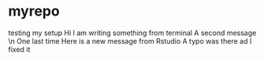 # myrepo
testing my setup
Hi I am writing something from terminal
A second message
\n One last time
Here is a new message from Rstudio
A typo was there ad I fixed it
